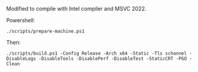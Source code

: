 Modified to compile with Intel compiler and MSVC 2022.

Powershell:

`./scripts/prepare-machine.ps1`

Then:

`./scripts/build.ps1 -Config Release -Arch x64 -Static -Tls schannel -DisableLogs -DisableTools -DisablePerf -DisableTest -StaticCRT -PGO -Clean`
